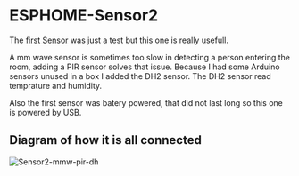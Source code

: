 # ESPHOME-Sensor2

The [first Sensor](https://github.com/WaarlandIT/ESPHOME-MMW) was just a test but this one is really usefull.

A mm wave sensor is sometimes too slow in detecting a person entering the room, adding a PIR sensor solves that issue.
Because I had some Arduino sensors unused in a box I added the DH2 sensor. The DH2 sensor read temprature and humidity. 

Also the first sensor was batery powered, that did not last long so this one is powered by USB.

## Diagram of how it is all connected
![Sensor2-mmw-pir-dh](https://github.com/WaarlandIT/ESPHOME-Sensor2/assets/53364386/1fefe8bd-f365-4fb2-9844-42488492f95f)

